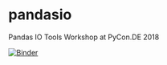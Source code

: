 # pandasio
Pandas IO Tools Workshop at PyCon.DE 2018

[![Binder](https://mybinder.org/badge.svg)](https://mybinder.org/v2/gh/eumiro/pandasio/master?filepath=pandasio.ipynb)
